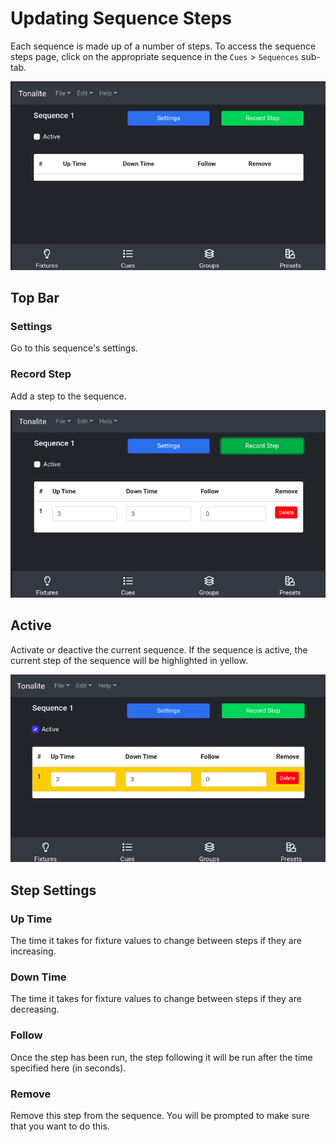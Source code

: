# Updating Sequence Steps

Each sequence is made up of a number of steps. To access the sequence steps page, click on the appropriate sequence in the `Cues` > `Sequences` sub-tab.

![Sequence steps page](../../images/sequence_steps.png)

## Top Bar

### Settings

Go to this sequence's settings.

### Record Step

Add a step to the sequence.

![Sequence step recorded](../../images/sequence_step_recorded.png)

## Active

Activate or deactive the current sequence. If the sequence is active, the current step of the sequence will be highlighted in yellow.

![Sequence step active](../../images/sequence_step_active.png)

## Step Settings

### Up Time

The time it takes for fixture values to change between steps if they are increasing.

### Down Time

The time it takes for fixture values to change between steps if they are decreasing.

### Follow

Once the step has been run, the step following it will be run after the time specified here (in seconds).

### Remove

Remove this step from the sequence. You will be prompted to make sure that you want to do this.
